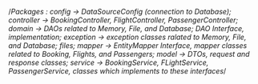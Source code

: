 /*Packages :
  config -> DataSourceConfig (connection to Database);
  controller -> BookingController, FlightController, PassengerController;
  domain -> DAOs related to Memory, File, and Database; DAO Interface, implementation;
  exception -> exception classes ralated to Memory, File, and Database;
  files;
  mapper -> EntityMapper Interface, mapper classes related to Booking, Flights, and Passengers;
  model -> DTOs, request and response classes;
  service -> BookingService, FLightService, PassengerService, classes which implements to these interfaces*/   
